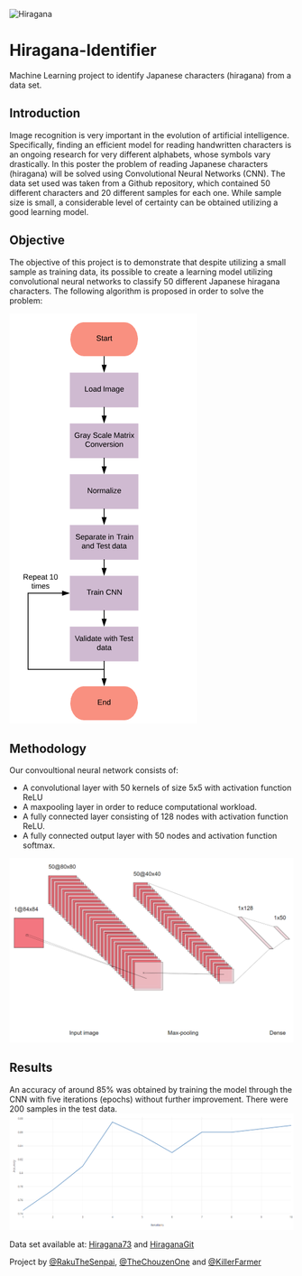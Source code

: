 ![Hiragana](http://i.imgur.com/rFEs2jM.png "Hiragana")
# Hiragana-Identifier
Machine Learning project to identify Japanese characters (hiragana) from a data set. 
## Introduction
 Image recognition is very important in the evolution of artificial intelligence. Specifically, finding an efficient model for reading handwritten characters is an ongoing research for very different alphabets, whose symbols vary drastically. In this poster the problem of reading Japanese characters (hiragana) will be solved using Convolutional Neural Networks (CNN). The data set used was taken from a Github repository, which contained 50 different characters and 20 different samples for each one. While sample size is small, a considerable level of certainty can be obtained utilizing a good learning model. 
 ## Objective
 The objective of this project is to demonstrate that despite utilizing a small sample as training data, its possible to create a learning model utilizing convolutional neural networks to classify 50 different Japanese hiragana characters. The following algorithm is proposed in order to solve the problem:
 
 ![Flowchart](https://github.com/RakuTheSenpai/Hiragana-Identifier/blob/master/img/flowchart.png "Flowchart")

 ## Methodology

Our convoultional neural network consists of: 

- A convolutional layer with 50 kernels of size 5x5 with activation function ReLU
- A maxpooling layer in order to reduce computational workload.
- A fully connected layer consisting of 128 nodes with activation function ReLU.
- A fully connected output layer with 50 nodes and activation function softmax.

![CNN](https://github.com/RakuTheSenpai/Hiragana-Identifier/blob/master/img/model.png "CNN")

## Results

An accuracy of around 85% was obtained by training the model through the CNN with five iterations (epochs) without further improvement. There were 200 samples in the test data.
![results](https://github.com/RakuTheSenpai/Hiragana-Identifier/blob/master/img/results.png "Results")

Data set available at: [Hiragana73](https://lab.ndl.go.jp/cms/hiragana73?fbclid=IwAR2isHvlc2sxjzytRbHRXDaNQM__sevaA9azydGpcrUqlgXdK8LcMpXi13E) and 
[HiraganaGit](https://github.com/inoueMashuu/hiragana-dataset)

Project by [@RakuTheSenpai](https://github.com/RakuTheSenpai), [@TheChouzenOne](https://github.com/TheChouzanOne) and [@KillerFarmer](https://github.com/KillerFarmer)
